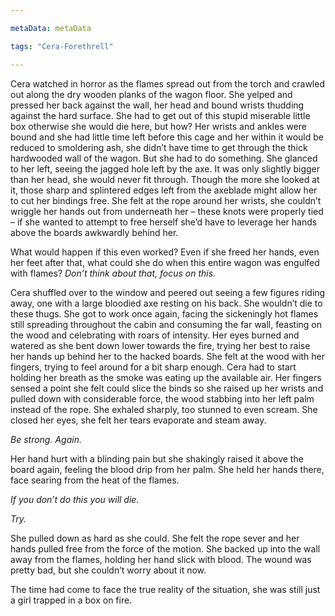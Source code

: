 ```yaml
---

metaData: metaData

tags: "Cera-Forethrell"

---
```


Cera watched in horror as the flames spread out from the torch and crawled out along the dry wooden planks of the wagon floor. She yelped and pressed her back against the wall, her head and bound wrists thudding against the hard surface. She had to get out of this stupid miserable little box otherwise she would die here, but how? Her wrists and ankles were bound and she had little time left before this cage and her within it would be reduced to smoldering ash, she didn’t have time to get through the thick hardwooded wall of the wagon. But she had to do something. She glanced to her left, seeing the jagged hole left by the axe. It was only slightly bigger than her head, she would never fit through. Though the more she looked at it, those sharp and splintered edges left from the axeblade might allow her to cut her bindings free. She felt at the rope around her wrists, she couldn’t wriggle her hands out from underneath her – these knots were properly tied – if she wanted to attempt to free herself she’d have to leverage her hands above the boards awkwardly behind her. 

What would happen if this even worked? Even if she freed her hands, even her feet after that, what could she do when this entire wagon was engulfed with flames? *Don’t think about that, focus on this.*

Cera shuffled over to the window and peered out seeing a few figures riding away, one with a large bloodied axe resting on his back. She wouldn’t die to these thugs. She got to work once again, facing the sickeningly hot flames still spreading throughout the cabin and consuming the far wall, feasting on the wood and celebrating with roars of intensity. Her eyes burned and watered as she bent down lower towards the fire, trying her best to raise her hands up behind her to the hacked boards. She felt at the wood with her fingers, trying to feel around for a bit sharp enough. Cera had to start holding her breath as the smoke was eating up the available air. Her fingers sensed a point she felt could slice the binds so she raised up her wrists and pulled down with considerable force, the wood stabbing into her left palm instead of the rope. She exhaled sharply, too stunned to even scream. She closed her eyes, she felt her tears evaporate and steam away. 

*Be strong. Again.*

Her hand hurt with a blinding pain but she shakingly raised it above the board again, feeling the blood drip from her palm. She held her hands there, face searing from the heat of the flames. 

*If you don’t do this you will die.*

*Try.*

She pulled down as hard as she could. She felt the rope sever and her hands pulled free from the force of the motion. She backed up into the wall away from the flames, holding her hand slick with blood. The wound was pretty bad, but she couldn’t worry about it now. 

The time had come to face the true reality of the situation, she was still just a girl trapped in a box on fire.